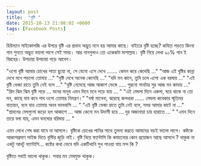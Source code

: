 ```yaml
---
layout: post
title:  "বৃষ্টি "
date: 2015-10-13 21:08:02 +0600
tags: [Facebook Posts]
---
```


হিউম্যান সাইকোলজি এর উপরে বৃষ্টি এর প্রভাব অদ্ভুত মনে হয় আমার কাছে। বাইরেে বৃষ্টি হচ্ছে? কবিতা পড়তে কিংবা গান শুনতে অদ্ভুত ভালো লাগে সেই সময়। আর গানগুলাও তো একেকটা মাশাল্লাহ। বৃষ্টি নিয়ে লেখা ৯০% গান ই বিরহের। উপচায়া উপচায়া পড়ে আবেগ।

"ওগো বৃষ্টি আমার চোখের পাতা ছুয়ো না, সে যেনো এসে দেখে ....... কেমন করে কেদেছি ..." 
"আজ এই বৃষ্টির কান্না দেখে মনে পড়লো তোমায় ..." 
"বৃষ্টি দেখে অনেক কেদেছি ..." 
"যদি মন কাদে, তুমি চলে এসো এক বরষায় ..." 
"এই বৃষ্টি ভেজা রাতে তুমি নেই বলে ..." 
"বৃষ্টি নেমেছে আজ আকাশ ভেঙ্গে ..... পুরনো গানটার সুর আজ মন কাদায় ..." 
"রিম ঝিম ঝিম বৃষ্টি পড়ে ... মনের মানুষ এমন দিনে মনে পড়ে যায় ... " 
"এই মেঘলা দিনে একলা, ঘরে থাকে না তো মন, কাছে যাব কবে পাব ওগো তোমার নিমন্ত্রণ।” 
"বর্ষা মানেনা, ঝরেছে জলধারা ...... মেঘলা কবেকার স্মৃতিময় বাতায়ন, বলে যায় তোমায় অনব ভালবাসি ... ” 
“এই বৃষ্টি ভেজা রাতে তুমি নেই বলে, সময় আমার কাটে না ...” 
"শ্রাবনের মেঘগুলো জড়ো হল আকাশে ... আজ কেনো মন উদাসী হয়ে ... দুর অজানায়া চায় হারাতে ... " 
"এমন দিনে তারে বলা যায়, এমন ঘনঘোর বরিষায় ... " 

এমন লেখে শেষ করা যাবে না আসলে। বৃষ্টিকে চোখের পানির সাথে তুলনা করতে আমাদের বড়ই ভালো লাগে। কষ্টকে আকাশপ্রমাণ সাইজ দিতে বৃস্টির জুড়ি নাই। বৃষ্টি নিয়ে ফ্যান্টাসি কি কমানেোর কোন প্রয়োজন আছে আসলে ? থাকুক না একটু আধটু ফ্যান্টাসি... কষ্টের কথা ভেবে যদি একটিখানি সুখ পাওয়া যায় মন্দ কি ?

বৃষ্টিতে সবাই ভালো থাকুক। সবার মন মেঘমুক্ত থাকুক।
